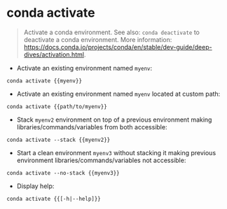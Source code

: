 # conda activate

> Activate a conda environment.
> See also: `conda deactivate` to deactivate a conda environment.
> More information: <https://docs.conda.io/projects/conda/en/stable/dev-guide/deep-dives/activation.html>.

- Activate an existing environment named `myenv`:

`conda activate {{myenv}}`

- Activate an existing environment named `myenv` located at custom path:

`conda activate {{path/to/myenv}}`

- Stack `myenv2` environment on top of a previous environment making libraries/commands/variables from both accessible:

`conda activate --stack {{myenv2}}`

- Start a clean environment `myenv3` without stacking it making previous environment libraries/commands/variables not accessible:

`conda activate --no-stack {{myenv3}}`

- Display help:

`conda activate {{[-h|--help]}}`
